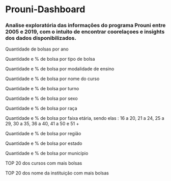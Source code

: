 # Prouni-Dashboard
### Analise exploratória das informaçôes do programa Prouni entre 2005 e 2019, com o intuito de encontrar coorelaçoes e insights dos dados disponibilizados.


Quantidade de bolsas por ano 

Quantidade e % de bolsa por tipo de bolsa

Quantidade e % de bolsa por modalidade de ensino

Quantidade e % de bolsa por nome do curso

Quantidade e % de bolsa por turno

Quantidade e % de bolsa por sexo

Quantidade e % de bolsa por raça

Quantidade e % de bolsa por faixa etária, sendo elas : 16 a 20, 21 a 24, 25 a 29, 30 a 35, 36 a 40, 41 a 50 e 51 +  

Quantidade e % de bolsa por região 

Quantidade e % de bolsa por estado

Quantidade e % de bolsa por município

TOP 20 dos cursos com mais bolsas

TOP 20 dos nome da instituição com mais bolsas


